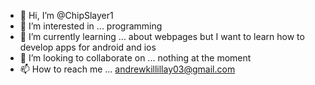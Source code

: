 - 👋 Hi, I’m @ChipSlayer1
- 👀 I’m interested in ... programming
- 🌱 I’m currently learning ... about webpages but I want to learn how to develop apps for android and ios
- 💞️ I’m looking to collaborate on ... nothing at the moment
- 📫 How to reach me ... andrewkillillay03@gmail.com

<!---
ChipSlayer1/ChipSlayer1 is a ✨ special ✨ repository because its `README.md` (this file) appears on your GitHub profile.
You can click the Preview link to take a look at your changes.
--->
